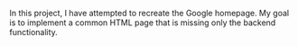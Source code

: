 In this project, I have attempted to recreate the Google homepage.
My goal is to implement a common HTML page that is missing only the 
backend functionality.
